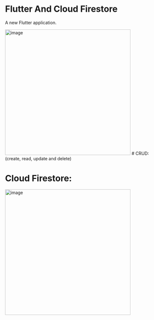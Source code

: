 # Flutter And Cloud Firestore
A new Flutter application.

<img width="410" alt="image" src="file:///C:/Users/aah77/OneDrive/%D8%B3%D8%B7%D8%AD%20%D8%A7%D9%84%D9%85%D9%83%D8%AA%D8%A8/add1.png">
# CRUD: 
(create, read, update and delete) 


# Cloud Firestore:
<img width="410" alt="image" src="https://user-images.githubusercontent.com/75604506/169721702-df5b594a-fc10-4bb4-ba3b-ac8f6ec37ed2.png">
